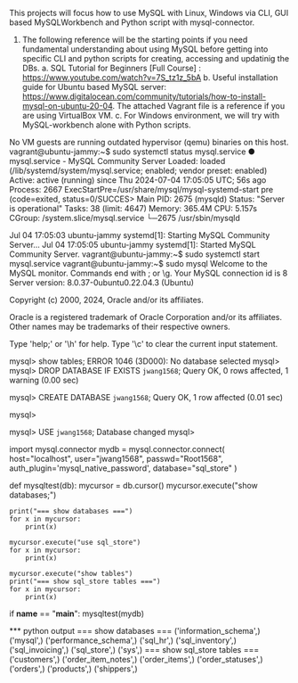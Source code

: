 This projects will focus how to use MySQL with Linux, Windows via CLI, GUI based MySQLWorkbench and Python script with mysql-connector.

1. The following reference will be the starting points if you need fundamental understanding about using MySQL before getting into specific CLI and python scripts for creating, accessing and updatinig the DBs.
a. SQL Tutorial for Beginners [Full Course] : https://www.youtube.com/watch?v=7S_tz1z_5bA
b. Useful installation guide for Ubuntu based MySQL server: https://www.digitalocean.com/community/tutorials/how-to-install-mysql-on-ubuntu-20-04. The attached Vagrant file is a reference if you are using VirtualBox VM. 
c. For Windows environment, we will try with MySQL-workbench alone with Python scripts.

<samples of snipt of successful installation>
No VM guests are running outdated hypervisor (qemu) binaries on this host.
vagrant@ubuntu-jammy:~$ sudo systemctl status mysql.service
● mysql.service - MySQL Community Server
     Loaded: loaded (/lib/systemd/system/mysql.service; enabled; vendor preset: enabled)
     Active: active (running) since Thu 2024-07-04 17:05:05 UTC; 56s ago
    Process: 2667 ExecStartPre=/usr/share/mysql/mysql-systemd-start pre (code=exited, status=0/SUCCES>
   Main PID: 2675 (mysqld)
     Status: "Server is operational"
      Tasks: 38 (limit: 4647)
     Memory: 365.4M
        CPU: 5.157s
     CGroup: /system.slice/mysql.service
             └─2675 /usr/sbin/mysqld

Jul 04 17:05:03 ubuntu-jammy systemd[1]: Starting MySQL Community Server...
Jul 04 17:05:05 ubuntu-jammy systemd[1]: Started MySQL Community Server.
vagrant@ubuntu-jammy:~$ sudo systemctl start mysql.service
vagrant@ubuntu-jammy:~$ sudo mysql
Welcome to the MySQL monitor.  Commands end with ; or \g.
Your MySQL connection id is 8
Server version: 8.0.37-0ubuntu0.22.04.3 (Ubuntu)

Copyright (c) 2000, 2024, Oracle and/or its affiliates.

Oracle is a registered trademark of Oracle Corporation and/or its
affiliates. Other names may be trademarks of their respective
owners.

Type 'help;' or '\h' for help. Type '\c' to clear the current input statement.

mysql> show tables;
ERROR 1046 (3D000): No database selected
mysql>
mysql> DROP DATABASE IF EXISTS `jwang1568`;
Query OK, 0 rows affected, 1 warning (0.00 sec)

mysql> CREATE DATABASE `jwang1568`;
Query OK, 1 row affected (0.01 sec)

mysql>

mysql> USE `jwang1568`;
Database changed
mysql>


<samples of Python script and related output>
import mysql.connector
mydb = mysql.connector.connect(
     host="localhost",
     user="jwang1568",
     passwd="Root1568",
     auth_plugin='mysql_native_password',
     database="sql_store"
)

def mysqltest(db):
    mycursor = db.cursor()
    mycursor.execute("show databases;")

    print("=== show databases ===")
    for x in mycursor:
        print(x)

    mycursor.execute("use sql_store")
    for x in mycursor:
        print(x)

    mycursor.execute("show tables")
    print("=== show sql_store tables ===")
    for x in mycursor:
        print(x)

if __name__ == "__main__":
    mysqltest(mydb)


*** python output
=== show databases ===
('information_schema',)
('mysql',)
('performance_schema',)
('sql_hr',)
('sql_inventory',)
('sql_invoicing',)
('sql_store',)
('sys',)
=== show sql_store tables ===
('customers',)
('order_item_notes',)
('order_items',)
('order_statuses',)
('orders',)
('products',)
('shippers',)
